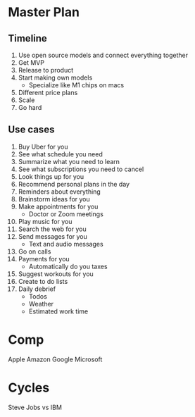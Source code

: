 # Master Plan

## Timeline
1. Use open source models and connect everything together
2. Get MVP
3. Release to product
4. Start making own models
    - Specialize like M1 chips on macs
5. Different price plans
6. Scale
7. Go hard

## Use cases
1. Buy Uber for you
2. See what schedule you need
3. Summarize what you need to learn
4. See what subscriptions you need to cancel
5. Look things up for you
6. Recommend personal plans in the day
7. Reminders about everything
8. Brainstorm ideas for you
9. Make appointments for you
    - Doctor or Zoom meetings
10. Play music for you
11. Search the web for you
12. Send messages for you
    - Text and audio messages
13. Go on calls 
14. Payments for you
    - Automatically do you taxes
15. Suggest workouts for you
16. Create to do lists
17. Daily debrief
    - Todos
    - Weather
    - Estimated work time

# Comp
Apple
Amazon
Google
Microsoft

# Cycles
Steve Jobs vs IBM